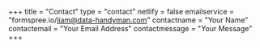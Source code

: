 +++
title = "Contact"
type = "contact"
netlify = false
emailservice = "formspree.io/liam@data-handyman.com"
contactname = "Your Name"
contactemail = "Your Email Address"
contactmessage = "Your Message"
+++
